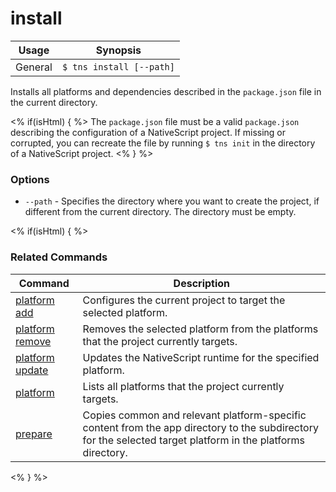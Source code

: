 install
==========

Usage | Synopsis
---|---
General | `$ tns install [--path]`

Installs all platforms and dependencies described in the `package.json` file in the current directory.

<% if(isHtml) { %> 
The `package.json` file must be a valid `package.json` describing the configuration of a NativeScript project. If missing or corrupted, you can recreate the file by running `$ tns init` in the directory of a NativeScript project. 
<% } %>

### Options
* `--path` - Specifies the directory where you want to create the project, if different from the current directory. The directory must be empty.

<% if(isHtml) { %> 
### Related Commands

Command | Description
----------|----------
[platform add](platform-add.html) | Configures the current project to target the selected platform.
[platform remove](platform-remove.html) | Removes the selected platform from the platforms that the project currently targets.
[platform update](platform-update.html) | Updates the NativeScript runtime for the specified platform.
[platform](platform.html) | Lists all platforms that the project currently targets.
[prepare](prepare.html) | Copies common and relevant platform-specific content from the app directory to the subdirectory for the selected target platform in the platforms directory.
<% } %>